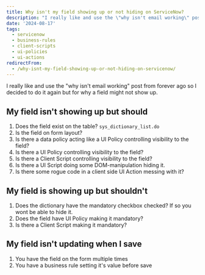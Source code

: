 ```yaml
---
title: Why isn't my field showing up or not hiding on ServiceNow?
description: "I really like and use the \"why isn't email working\" post from forever ago so I decided to do it again but for why a field might not show up.\r\n\r\n## My field i..."
date: '2024-08-17'
tags:
  - servicenow
  - business-rules
  - client-scripts
  - ui-policies
  - ui-actions
redirectFrom:
  - /why-isnt-my-field-showing-up-or-not-hiding-on-servicenow/
---
```


I really like and use the "why isn't email working" post from forever ago so I decided to do it again but for why a field might not show up.

## My field isn't showing up but should

1.  Does the field exist on the table? `sys_dictionary_list.do`
2.  Is the field on form layout?
3.  Is there a data policy acting like a UI Policy controlling visibility to the field?
4.  Is there a UI Policy controlling visibility to the field?
5.  Is there a Client Script controlling visibility to the field?
6.  Is there a UI Script doing some DOM-manipulation hiding it.
7.  Is there some rogue code in a client side UI Action messing with it?

## My field is showing up but shouldn't

1.  Does the dictionary have the mandatory checkbox checked?  If so you wont be able to hide it.
2.  Does the field have UI Policy making it mandatory?
3.  Is there a Client Script making it mandatory?

## My field isn't updating when I save

1.  You have the field on the form multiple times
2.  You have a business rule setting it's value before save